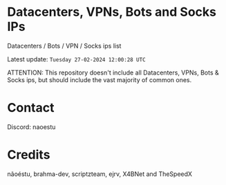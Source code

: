 # Datacenters, VPNs, Bots and Socks IPs
 
Datacenters / Bots / VPN / Socks ips list

Latest update: `Tuesday 27-02-2024 12:00:28 UTC` 

ATTENTION: This repository doesn't include all Datacenters, VPNs, Bots & Socks ips, 
but should include the vast majority of common ones.

# Contact
Discord: naoestu

# Credits
nãoéstu, brahma-dev, scriptzteam, ejrv, X4BNet and TheSpeedX
